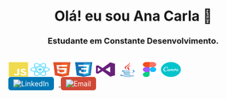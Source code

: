 <h1 align="center">Olá! eu sou Ana Carla 👋</h1>
<h3 align="center">Estudante em Constante Desenvolvimento.</h3>

<div style="display: inline_block"><br>
  <img align="center" alt="Js" height="30" width="40" src="https://raw.githubusercontent.com/devicons/devicon/master/icons/javascript/javascript-plain.svg">
  <img align="center" alt="React" height="30" width="40" src="https://raw.githubusercontent.com/devicons/devicon/master/icons/react/react-original.svg">
  <img align="center" alt="HTML" height="30" width="40" src="https://raw.githubusercontent.com/devicons/devicon/master/icons/html5/html5-original.svg">
  <img align="center" alt="CSS" height="30" width="40" src="https://raw.githubusercontent.com/devicons/devicon/master/icons/css3/css3-original.svg">
  <img align="center" alt="VSCode" height="30" width="40" src="https://raw.githubusercontent.com/devicons/devicon/master/icons/visualstudio/visualstudio-plain.svg">
  <img align="center" alt="Java" height="30" width="40" src="https://raw.githubusercontent.com/devicons/devicon/master/icons/java/java-original.svg">
  <img align="center" alt="Figma" height="30" width="40" src="https://raw.githubusercontent.com/devicons/devicon/master/icons/figma/figma-original.svg">
  <img align="center" alt="Canva" height="30" width="40" src="https://raw.githubusercontent.com/devicons/devicon/master/icons/canva/canva-original.svg">
</div>

<div>
    <a href="https://linkedin.com/in/anacarlamendess">
        <div style="display: inline-block; background-color: #0077B5; color: #fff; padding: 5px 10px; border-radius: 5px; margin-right: 10px;">
            <img src="https://img.shields.io/badge/LinkedIn-%230077B5.svg?logo=linkedin&logoColor=white" alt="LinkedIn">
        </div>
    </a>
    <a href="mailto:anacarlamendes.ti@gmail.com">
        <div style="display: inline-block; background-color: #D14836; color: #fff; padding: 5px 10px; border-radius: 5px;">
            <img src="https://img.shields.io/badge/Email-%23D14836.svg?logo=gmail&logoColor=white" alt="Email">
        </div>
    </a>
</div>



  

